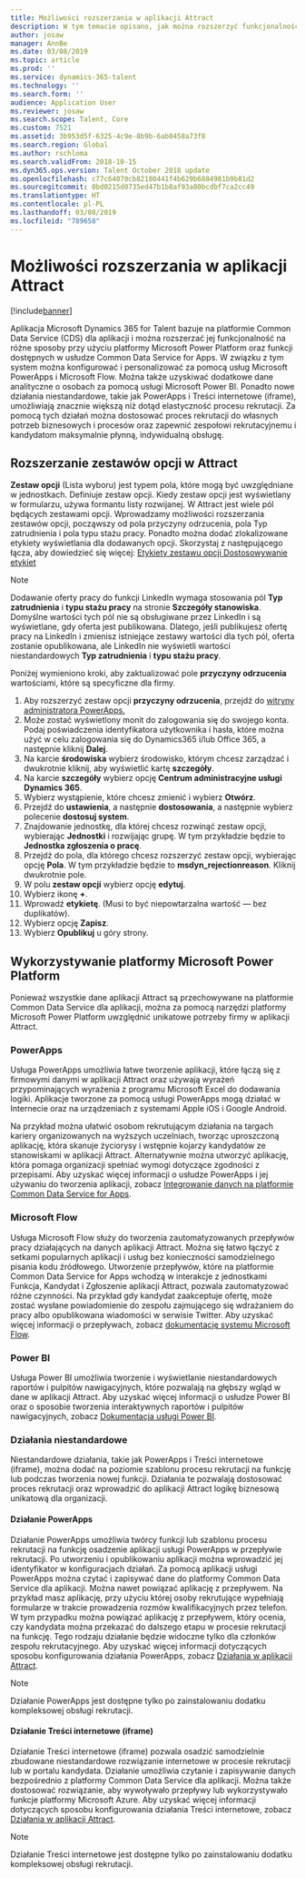 ```yaml
---
title: Możliwości rozszerzania w aplikacji Attract
description: W tym temacie opisano, jak można rozszerzyć funkcjonalność aplikacji Microsoft Dynamics 365 for Talent - Attract przy użyciu platformy Microsoft Power Platform.
author: josaw
manager: AnnBe
ms.date: 03/08/2019
ms.topic: article
ms.prod: ''
ms.service: dynamics-365-talent
ms.technology: ''
ms.search.form: ''
audience: Application User
ms.reviewer: josaw
ms.search.scope: Talent, Core
ms.custom: 7521
ms.assetid: 3b953d5f-6325-4c9e-8b9b-6ab0458a73f8
ms.search.region: Global
ms.author: rschloma
ms.search.validFrom: 2018-10-15
ms.dyn365.ops.version: Talent October 2018 update
ms.openlocfilehash: c77c64070cb82180441f4b629b6884981b9b81d2
ms.sourcegitcommit: 0bd0215d0735ed47b1b8af93a80bcdbf7ca2cc49
ms.translationtype: HT
ms.contentlocale: pl-PL
ms.lasthandoff: 03/08/2019
ms.locfileid: "789658"
---
```

# <a name="extensibility-in-attract"></a>Możliwości rozszerzania w aplikacji Attract

[!include[banner](../includes/banner.md)]

Aplikacja Microsoft Dynamics 365 for Talent bazuje na platformie Common Data Service (CDS) dla aplikacji i można rozszerzać jej funkcjonalność na różne sposoby przy użyciu platformy Microsoft Power Platform oraz funkcji dostępnych w usłudze Common Data Service for Apps. W związku z tym system można konfigurować i personalizować za pomocą usług Microsoft PowerApps i Microsoft Flow. Można także uzyskiwać dodatkowe dane analityczne o osobach za pomocą usługi Microsoft Power BI. Ponadto nowe działania niestandardowe, takie jak PowerApps i Treści internetowe (iframe), umożliwiają znacznie większą niż dotąd elastyczność procesu rekrutacji. Za pomocą tych działań można dostosować proces rekrutacji do własnych potrzeb biznesowych i procesów oraz zapewnić zespołowi rekrutacyjnemu i kandydatom maksymalnie płynną, indywidualną obsługę.

## <a name="extending-option-sets-in-attract"></a>Rozszerzanie zestawów opcji w Attract

**Zestaw opcji** (Lista wyboru) jest typem pola, które mogą być uwzględniane w jednostkach. Definiuje zestaw opcji. Kiedy zestaw opcji jest wyświetlany w formularzu, używa formantu listy rozwijanej.  W Attract jest wiele pól będących zestawami opcji.  Wprowadzamy możliwości rozszerzania zestawów opcji, począwszy od pola przyczyny odrzucenia, pola Typ zatrudnienia i pola typu stażu pracy.   Ponadto można dodać zlokalizowane etykiety wyświetlania dla dodawanych opcji.  Skorzystaj z następującego łącza, aby dowiedzieć się więcej: [Etykiety zestawu opcji Dostosowywanie etykiet](https://docs.microsoft.com/en-us/poweapps/developer/common-data-service/customize-labels-suport-multiple-languages)

> [!NOTE]
> Dodawanie oferty pracy do funkcji LinkedIn wymaga stosowania pól **Typ zatrudnienia** i **typu stażu pracy** na stronie **Szczegóły stanowiska**. Domyślne wartości tych pól nie są obsługiwane przez LinkedIn i są wyświetlane, gdy oferta jest publikowana. Dlatego, jeśli publikujesz ofertę pracy na LinkedIn i zmienisz istniejące zestawy wartości dla tych pól, oferta zostanie opublikowana, ale LinkedIn nie wyświetli wartości niestandardowych **Typ zatrudnienia** i **typu stażu pracy**.  

Poniżej wymieniono kroki, aby zaktualizować pole **przyczyny odrzucenia** wartościami, które są specyficzne dla firmy.  

1. Aby rozszerzyć zestaw opcji **przyczyny odrzucenia**, przejdź do [witryny administratora PowerApps.](Https://admin.powerapps.microsoft.com)
2. Może zostać wyświetlony monit do zalogowania się do swojego konta. Podaj poświadczenia identyfikatora użytkownika i hasła, które można użyć w celu zalogowania się do Dynamics365 i/lub Office 365, a następnie kliknij **Dalej**.
3. Na karcie **środowiska** wybierz środowisko, którym chcesz zarządzać i dwukrotnie kliknij, aby wyświetlić kartę **szczegóły**.
4. Na karcie **szczegóły** wybierz opcję **Centrum administracyjne usługi Dynamics 365**.
5. Wybierz wystąpienie, które chcesz zmienić i wybierz **Otwórz**.
6. Przejdź do **ustawienia**, a następnie **dostosowania**, a następnie wybierz polecenie **dostosuj system**.
7. Znajdowanie jednostkę, dla której chcesz rozwinąć zestaw opcji, wybierając **Jednostki** i rozwijając grupę. W tym przykładzie będzie to **Jednostka zgłoszenia o pracę**.
8. Przejdź do pola, dla którego chcesz rozszerzyć zestaw opcji, wybierając opcję **Pola**. W tym przykładzie będzie to **msdyn_rejectionreason**. Kliknij dwukrotnie pole.
9. W polu **zestaw opcji** wybierz opcję **edytuj**.
10. Wybierz ikonę **+**.
11. Wprowadź **etykietę**.  (Musi to być niepowtarzalna wartość — bez duplikatów).
12. Wybierz opcję **Zapisz**.
13. Wybierz **Opublikuj** u góry strony.

## <a name="take-advantage-of-the-microsoft-power-platform"></a>Wykorzystywanie platformy Microsoft Power Platform 

Ponieważ wszystkie dane aplikacji Attract są przechowywane na platformie Common Data Service dla aplikacji, można za pomocą narzędzi platformy Microsoft Power Platform uwzględnić unikatowe potrzeby firmy w aplikacji Attract.

### <a name="powerapps"></a>PowerApps

Usługa PowerApps umożliwia łatwe tworzenie aplikacji, które łączą się z firmowymi danymi w aplikacji Attract oraz używają wyrażeń przypominających wyrażenia z programu Microsoft Excel do dodawania logiki. Aplikacje tworzone za pomocą usługi PowerApps mogą działać w Internecie oraz na urządzeniach z systemami Apple iOS i Google Android.

Na przykład można ułatwić osobom rekrutującym działania na targach kariery organizowanych na wyższych uczelniach, tworząc uproszczoną aplikację, która skanuje życiorysy i wstępnie kojarzy kandydatów ze stanowiskami w aplikacji Attract. Alternatywnie można utworzyć aplikację, która pomaga organizacji spełniać wymogi dotyczące zgodności z przepisami. Aby uzyskać więcej informacji o usłudze PowerApps i jej używaniu do tworzenia aplikacji, zobacz [Integrowanie danych na platformie Common Data Service for Apps](https://docs.microsoft.com/en-us/powerapps).

### <a name="microsoft-flow"></a>Microsoft Flow 

Usługa Microsoft Flow służy do tworzenia zautomatyzowanych przepływów pracy działających na danych aplikacji Attract. Można się łatwo łączyć z setkami popularnych aplikacji i usług bez konieczności samodzielnego pisania kodu źródłowego. Utworzenie przepływów, które na platformie Common Data Service for Apps wchodzą w interakcje z jednostkami Funkcja, Kandydat i Zgłoszenie aplikacji Attract, pozwala zautomatyzować różne czynności. Na przykład gdy kandydat zaakceptuje ofertę, może zostać wysłane powiadomienie do zespołu zajmującego się wdrażaniem do pracy albo opublikowana wiadomości w serwisie Twitter. Aby uzyskać więcej informacji o przepływach, zobacz [dokumentację systemu Microsoft Flow](https://docs.microsoft.com/en-us/flow/).

### <a name="power-bi"></a>Power BI

Usługa Power BI umożliwia tworzenie i wyświetlanie niestandardowych raportów i pulpitów nawigacyjnych, które pozwalają na głębszy wgląd w dane w aplikacji Attract. Aby uzyskać więcej informacji o usłudze Power BI oraz o sposobie tworzenia interaktywnych raportów i pulpitów nawigacyjnych, zobacz [Dokumentacja usługi Power BI](https://docs.microsoft.com/en-us/power-bi/).

### <a name="custom-activities"></a>Działania niestandardowe 

Niestandardowe działania, takie jak PowerApps i Treści internetowe (iframe), można dodać na poziomie szablonu procesu rekrutacji na funkcję lub podczas tworzenia nowej funkcji. Działania te pozwalają dostosować proces rekrutacji oraz wprowadzić do aplikacji Attract logikę biznesową unikatową dla organizacji.

#### <a name="powerapps-activity"></a>Działanie PowerApps 

Działanie PowerApps umożliwia twórcy funkcji lub szablonu procesu rekrutacji na funkcję osadzenie aplikacji usługi PowerApps w przepływie rekrutacji. Po utworzeniu i opublikowaniu aplikacji można wprowadzić jej identyfikator w konfiguracjach działań. Za pomocą aplikacji usługi PowerApps można czytać i zapisywać dane do platformy Common Data Service dla aplikacji. Można nawet powiązać aplikację z przepływem. Na przykład masz aplikację, przy użyciu której osoby rekrutujące wypełniają formularze w trakcie prowadzenia rozmów kwalifikacyjnych przez telefon. W tym przypadku można powiązać aplikację z przepływem, który ocenia, czy kandydata można przekazać do dalszego etapu w procesie rekrutacji na funkcję. Tego rodzaju działanie będzie widoczne tylko dla członków zespołu rekrutacyjnego. Aby uzyskać więcej informacji dotyczących sposobu konfigurowania działania PowerApps, zobacz [Działania w aplikacji Attract](./activities-attract.md).

> [!NOTE]
> Działanie PowerApps jest dostępne tylko po zainstalowaniu dodatku kompleksowej obsługi rekrutacji.

#### <a name="web-content-iframe-activity"></a>Działanie Treści internetowe (iframe)

Działanie Treści internetowe (iframe) pozwala osadzić samodzielnie zbudowane niestandardowe rozwiązanie internetowe w procesie rekrutacji lub w portalu kandydata. Działanie umożliwia czytanie i zapisywanie danych bezpośrednio z platformy Common Data Service dla aplikacji. Można także dostosować rozwiązanie, aby wywoływało przepływy lub wykorzystywało funkcje platformy Microsoft Azure. Aby uzyskać więcej informacji dotyczących sposobu konfigurowania działania Treści internetowe, zobacz [Działania w aplikacji Attract](./activities-attract.md).

> [!NOTE]
> Działanie Treści internetowe jest dostępne tylko po zainstalowaniu dodatku kompleksowej obsługi rekrutacji.
